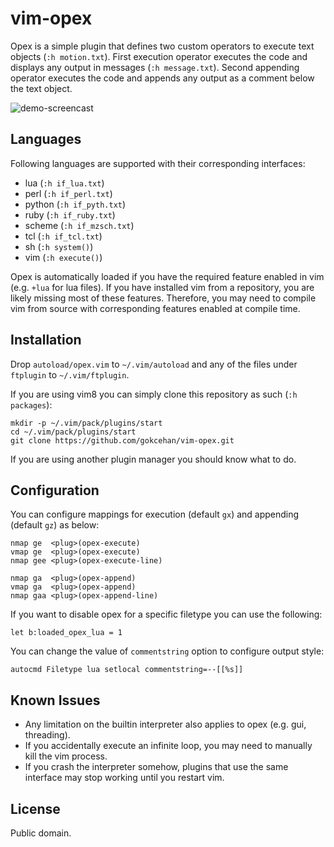 # vim-opex

Opex is a simple plugin that defines two custom operators to execute text objects (`:h motion.txt`).
First execution operator executes the code and displays any output in messages (`:h message.txt`).
Second appending operator executes the code and appends any output as a comment below the text object.

![demo-screencast](https://media.giphy.com/media/LQoJz806qfhJ79UiS8/giphy.gif)

## Languages

Following languages are supported with their corresponding interfaces:

- lua (`:h if_lua.txt`)
- perl (`:h if_perl.txt`)
- python (`:h if_pyth.txt`)
- ruby (`:h if_ruby.txt`)
- scheme (`:h if_mzsch.txt`)
- tcl (`:h if_tcl.txt`)
- sh (`:h system()`)
- vim (`:h execute()`)

Opex is automatically loaded if you have the required feature enabled in vim (e.g. `+lua` for lua files).
If you have installed vim from a repository, you are likely missing most of these features.
Therefore, you may need to compile vim from source with corresponding features enabled at compile time.

## Installation

Drop `autoload/opex.vim` to `~/.vim/autoload` and any of the files under `ftplugin` to `~/.vim/ftplugin`.

If you are using vim8 you can simply clone this repository as such (`:h packages`):

    mkdir -p ~/.vim/pack/plugins/start
    cd ~/.vim/pack/plugins/start
    git clone https://github.com/gokcehan/vim-opex.git

If you are using another plugin manager you should know what to do.

## Configuration

You can configure mappings for execution (default `gx`) and appending (default `gz`) as below:

    nmap ge  <plug>(opex-execute)
    vmap ge  <plug>(opex-execute)
    nmap gee <plug>(opex-execute-line)

    nmap ga  <plug>(opex-append)
    vmap ga  <plug>(opex-append)
    nmap gaa <plug>(opex-append-line)

If you want to disable opex for a specific filetype you can use the following:

    let b:loaded_opex_lua = 1

You can change the value of `commentstring` option to configure output style:

    autocmd Filetype lua setlocal commentstring=--[[%s]]

## Known Issues

- Any limitation on the builtin interpreter also applies to opex (e.g. gui, threading).
- If you accidentally execute an infinite loop, you may need to manually kill the vim process.
- If you crash the interpreter somehow, plugins that use the same interface may stop working until you restart vim.

## License

Public domain.
